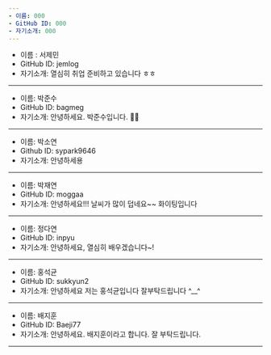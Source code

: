 ```yaml
---
- 이름: 000
- GitHub ID: 000
- 자기소개: 000
---
```

- 이름 : 서제민
- GitHub ID: jemlog
- 자기소개: 열심히 취업 준비하고 있습니다 ㅎㅎ
---
- 이름: 박준수
- GitHub ID: bagmeg
- 자기소개: 안녕하세요. 박준수입니다. 🙋‍♂️
---
- 이름: 박소연
- Github ID: sypark9646
- 자기소개: 안녕하세용
---
- 이름: 박재연
- GitHub ID: moggaa
- 자기소개: 안녕하세요!!! 날씨가 많이 덥네요~~ 화이팅입니다
---
- 이름: 정다연
- GitHub ID: inpyu
- 자기소개: 안녕하세요, 열심히 배우겠습니다~!
---
- 이름: 홍석균
- GitHub ID: sukkyun2
- 자기소개: 안녕하세요 저는 홍석균입니다 잘부탁드립니다 ^__^
---
- 이름: 배지훈
- GitHub ID: Baeji77
- 자기소개: 안녕하세요. 배지훈이라고 합니다. 잘 부탁드립니다.
---

